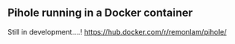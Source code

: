 ## Pihole running in a Docker container

Still in development....!
https://hub.docker.com/r/remonlam/pihole/
